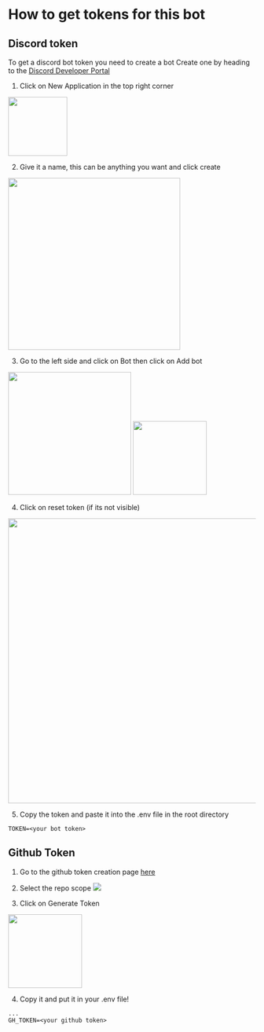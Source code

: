 # How to get tokens for this bot

## Discord token

To get a discord bot token you need to create a bot
Create one by heading to the [Discord Developer Portal](https://discord.com/developers/applications)

1. Click on New Application in the top right corner

 <img src=https://cdn.discordapp.com/attachments/917290615140667454/1006815657523949578/unknown.png width=120px>

2. Give it a name, this can be anything you want and click create

 <img src=https://cdn.discordapp.com/attachments/917290615140667454/1006816034583486544/unknown.png width=350px>

3. Go to the left side and click on Bot then click on Add bot

 <img src=https://cdn.discordapp.com/attachments/917290615140667454/1006816399462780979/unknown.png width=250px>
 <img src=https://cdn.discordapp.com/attachments/917290615140667454/1006816412351864912/unknown.png width=150px>

4. Click on reset token (if its not visible)

  <img src=https://cdn.discordapp.com/attachments/917290615140667454/1006817217490473020/unknown.png width=580px>

5. Copy the token and paste it into the .env file in the root directory

```
TOKEN=<your bot token>
```

## Github Token

1. Go to the github token creation page [here](https://github.com/settings/tokens/new)

2. Select the repo scope
   <img src=https://cdn.discordapp.com/attachments/917290615140667454/1006818751250956348/unknown.png>

3. Click on Generate Token

 <img src=https://cdn.discordapp.com/attachments/917290615140667454/1006818754644164648/unknown.png width=150px>

4. Copy it and put it in your .env file!

```
...
GH_TOKEN=<your github token>
```
